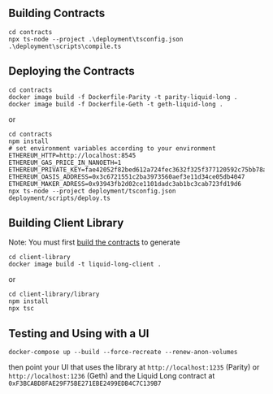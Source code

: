 ## Building Contracts
```
cd contracts
npx ts-node --project .\deployment\tsconfig.json .\deployment\scripts\compile.ts
```

## Deploying the Contracts
```
cd contracts
docker image build -f Dockerfile-Parity -t parity-liquid-long .
docker image build -f Dockerfile-Geth -t geth-liquid-long .
```
or
```
cd contracts
npm install
# set environment variables according to your environment
ETHEREUM_HTTP=http://localhost:8545
ETHEREUM_GAS_PRICE_IN_NANOETH=1
ETHEREUM_PRIVATE_KEY=fae42052f82bed612a724fec3632f325f377120592c75bb78adfcceae6470c5a
ETHEREUM_OASIS_ADDRESS=0x3c6721551c2ba3973560aef3e11d34ce05db4047
ETHEREUM_MAKER_ADRESS=0x93943fb2d02ce1101dadc3ab1bc3cab723fd19d6
npx ts-node --project deployment/tsconfig.json deployment/scripts/deploy.ts
```

## Building Client Library
Note: You must first [build the contracts](#building-contracts) to generate
```
cd client-library
docker image build -t liquid-long-client .
```
or
```
cd client-library/library
npm install
npx tsc
```

## Testing and Using with a UI
```
docker-compose up --build --force-recreate --renew-anon-volumes
```
then point your UI that uses the library at `http://localhost:1235` (Parity) or `http://localhost:1236` (Geth) and the Liquid Long contract at `0xF3BCABD8FAE29F75BE271EBE2499EDB4C7C139B7`
